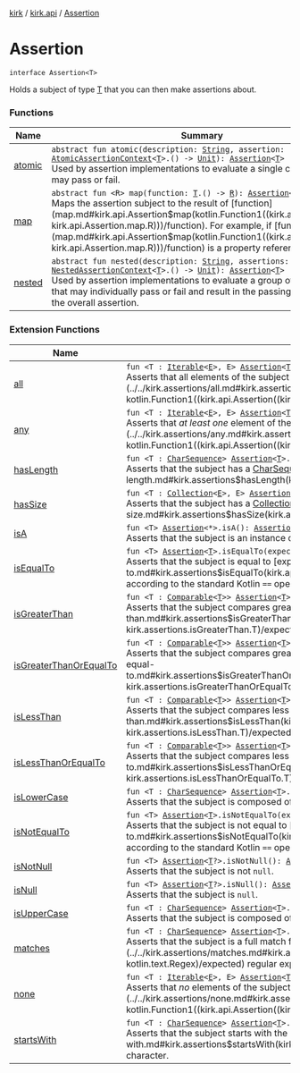 [kirk](../../index.md) / [kirk.api](../index.md) / [Assertion](./index.md)

# Assertion

`interface Assertion<T>`

Holds a subject of type [T](index.md#T) that you can then make assertions about.

### Functions

| Name | Summary |
|---|---|
| [atomic](atomic.md) | `abstract fun atomic(description: `[`String`](https://kotlinlang.org/api/latest/jvm/stdlib/kotlin/-string/index.html)`, assertion: `[`AtomicAssertionContext`](../-atomic-assertion-context/index.md)`<`[`T`](index.md#T)`>.() -> `[`Unit`](https://kotlinlang.org/api/latest/jvm/stdlib/kotlin/-unit/index.html)`): `[`Assertion`](./index.md)`<`[`T`](index.md#T)`>`<br>Used by assertion implementations to evaluate a single condition that may pass or fail. |
| [map](map.md) | `abstract fun <R> map(function: `[`T`](index.md#T)`.() -> `[`R`](map.md#R)`): `[`Assertion`](./index.md)`<`[`R`](map.md#R)`>`<br>Maps the assertion subject to the result of [function](map.md#kirk.api.Assertion$map(kotlin.Function1((kirk.api.Assertion.T, kirk.api.Assertion.map.R)))/function). For example, if [function](map.md#kirk.api.Assertion$map(kotlin.Function1((kirk.api.Assertion.T, kirk.api.Assertion.map.R)))/function) is a property reference on [T](index.md#T) |
| [nested](nested.md) | `abstract fun nested(description: `[`String`](https://kotlinlang.org/api/latest/jvm/stdlib/kotlin/-string/index.html)`, assertions: `[`NestedAssertionContext`](../-nested-assertion-context/index.md)`<`[`T`](index.md#T)`>.() -> `[`Unit`](https://kotlinlang.org/api/latest/jvm/stdlib/kotlin/-unit/index.html)`): `[`Assertion`](./index.md)`<`[`T`](index.md#T)`>`<br>Used by assertion implementations to evaluate a group of conditions that may individually pass or fail and result in the passing or failure of the overall assertion. |

### Extension Functions

| Name | Summary |
|---|---|
| [all](../../kirk.assertions/all.md) | `fun <T : `[`Iterable`](https://kotlinlang.org/api/latest/jvm/stdlib/kotlin.collections/-iterable/index.html)`<`[`E`](../../kirk.assertions/all.md#E)`>, E> `[`Assertion`](./index.md)`<`[`T`](../../kirk.assertions/all.md#T)`>.all(predicate: `[`Assertion`](./index.md)`<`[`E`](../../kirk.assertions/all.md#E)`>.() -> `[`Unit`](https://kotlinlang.org/api/latest/jvm/stdlib/kotlin/-unit/index.html)`): `[`Assertion`](./index.md)`<`[`T`](../../kirk.assertions/all.md#T)`>`<br>Asserts that all elements of the subject pass the assertions in [predicate](../../kirk.assertions/all.md#kirk.assertions$all(kirk.api.Assertion((kirk.assertions.all.T)), kotlin.Function1((kirk.api.Assertion((kirk.assertions.all.E)), kotlin.Unit)))/predicate). |
| [any](../../kirk.assertions/any.md) | `fun <T : `[`Iterable`](https://kotlinlang.org/api/latest/jvm/stdlib/kotlin.collections/-iterable/index.html)`<`[`E`](../../kirk.assertions/any.md#E)`>, E> `[`Assertion`](./index.md)`<`[`T`](../../kirk.assertions/any.md#T)`>.any(predicate: `[`Assertion`](./index.md)`<`[`E`](../../kirk.assertions/any.md#E)`>.() -> `[`Unit`](https://kotlinlang.org/api/latest/jvm/stdlib/kotlin/-unit/index.html)`): `[`Assertion`](./index.md)`<`[`T`](../../kirk.assertions/any.md#T)`>`<br>Asserts that *at least one* element of the subject pass the assertions in [predicate](../../kirk.assertions/any.md#kirk.assertions$any(kirk.api.Assertion((kirk.assertions.any.T)), kotlin.Function1((kirk.api.Assertion((kirk.assertions.any.E)), kotlin.Unit)))/predicate). |
| [hasLength](../../kirk.assertions/has-length.md) | `fun <T : `[`CharSequence`](https://kotlinlang.org/api/latest/jvm/stdlib/kotlin/-char-sequence/index.html)`> `[`Assertion`](./index.md)`<`[`T`](../../kirk.assertions/has-length.md#T)`>.hasLength(expected: `[`Int`](https://kotlinlang.org/api/latest/jvm/stdlib/kotlin/-int/index.html)`): `[`Assertion`](./index.md)`<`[`T`](../../kirk.assertions/has-length.md#T)`>`<br>Asserts that the subject has a [CharSequence.length](https://kotlinlang.org/api/latest/jvm/stdlib/kotlin/-char-sequence/length.html) of exactly [expected](../../kirk.assertions/has-length.md#kirk.assertions$hasLength(kirk.api.Assertion((kirk.assertions.hasLength.T)), kotlin.Int)/expected). |
| [hasSize](../../kirk.assertions/has-size.md) | `fun <T : `[`Collection`](https://kotlinlang.org/api/latest/jvm/stdlib/kotlin.collections/-collection/index.html)`<`[`E`](../../kirk.assertions/has-size.md#E)`>, E> `[`Assertion`](./index.md)`<`[`T`](../../kirk.assertions/has-size.md#T)`>.hasSize(expected: `[`Int`](https://kotlinlang.org/api/latest/jvm/stdlib/kotlin/-int/index.html)`): `[`Assertion`](./index.md)`<`[`T`](../../kirk.assertions/has-size.md#T)`>`<br>Asserts that the subject has a [Collection.size](https://kotlinlang.org/api/latest/jvm/stdlib/kotlin.collections/-collection/size.html) of exactly [expected](../../kirk.assertions/has-size.md#kirk.assertions$hasSize(kirk.api.Assertion((kirk.assertions.hasSize.T)), kotlin.Int)/expected). |
| [isA](../../kirk.assertions/is-a.md) | `fun <T> `[`Assertion`](./index.md)`<*>.isA(): `[`Assertion`](./index.md)`<`[`T`](../../kirk.assertions/is-a.md#T)`>`<br>Asserts that the subject is an instance of [T](../../kirk.assertions/is-a.md#T). |
| [isEqualTo](../../kirk.assertions/is-equal-to.md) | `fun <T> `[`Assertion`](./index.md)`<`[`T`](../../kirk.assertions/is-equal-to.md#T)`>.isEqualTo(expected: `[`Any`](https://kotlinlang.org/api/latest/jvm/stdlib/kotlin/-any/index.html)`?): `[`Assertion`](./index.md)`<`[`T`](../../kirk.assertions/is-equal-to.md#T)`>`<br>Asserts that the subject is equal to [expected](../../kirk.assertions/is-equal-to.md#kirk.assertions$isEqualTo(kirk.api.Assertion((kirk.assertions.isEqualTo.T)), kotlin.Any)/expected) according to the standard Kotlin `==` operator. |
| [isGreaterThan](../../kirk.assertions/is-greater-than.md) | `fun <T : `[`Comparable`](https://kotlinlang.org/api/latest/jvm/stdlib/kotlin/-comparable/index.html)`<`[`T`](../../kirk.assertions/is-greater-than.md#T)`>> `[`Assertion`](./index.md)`<`[`T`](../../kirk.assertions/is-greater-than.md#T)`>.isGreaterThan(expected: `[`T`](../../kirk.assertions/is-greater-than.md#T)`): `[`Assertion`](./index.md)`<`[`T`](../../kirk.assertions/is-greater-than.md#T)`>`<br>Asserts that the subject compares greater than [expected](../../kirk.assertions/is-greater-than.md#kirk.assertions$isGreaterThan(kirk.api.Assertion((kirk.assertions.isGreaterThan.T)), kirk.assertions.isGreaterThan.T)/expected) according to Kotlin's standard `>` operator. |
| [isGreaterThanOrEqualTo](../../kirk.assertions/is-greater-than-or-equal-to.md) | `fun <T : `[`Comparable`](https://kotlinlang.org/api/latest/jvm/stdlib/kotlin/-comparable/index.html)`<`[`T`](../../kirk.assertions/is-greater-than-or-equal-to.md#T)`>> `[`Assertion`](./index.md)`<`[`T`](../../kirk.assertions/is-greater-than-or-equal-to.md#T)`>.isGreaterThanOrEqualTo(expected: `[`T`](../../kirk.assertions/is-greater-than-or-equal-to.md#T)`): `[`Assertion`](./index.md)`<`[`T`](../../kirk.assertions/is-greater-than-or-equal-to.md#T)`>`<br>Asserts that the subject compares greater than or equal to [expected](../../kirk.assertions/is-greater-than-or-equal-to.md#kirk.assertions$isGreaterThanOrEqualTo(kirk.api.Assertion((kirk.assertions.isGreaterThanOrEqualTo.T)), kirk.assertions.isGreaterThanOrEqualTo.T)/expected) according to Kotlin's standard `>=` operator. |
| [isLessThan](../../kirk.assertions/is-less-than.md) | `fun <T : `[`Comparable`](https://kotlinlang.org/api/latest/jvm/stdlib/kotlin/-comparable/index.html)`<`[`T`](../../kirk.assertions/is-less-than.md#T)`>> `[`Assertion`](./index.md)`<`[`T`](../../kirk.assertions/is-less-than.md#T)`>.isLessThan(expected: `[`T`](../../kirk.assertions/is-less-than.md#T)`): `[`Assertion`](./index.md)`<`[`T`](../../kirk.assertions/is-less-than.md#T)`>`<br>Asserts that the subject compares less than [expected](../../kirk.assertions/is-less-than.md#kirk.assertions$isLessThan(kirk.api.Assertion((kirk.assertions.isLessThan.T)), kirk.assertions.isLessThan.T)/expected) according to Kotlin's standard `<` operator. |
| [isLessThanOrEqualTo](../../kirk.assertions/is-less-than-or-equal-to.md) | `fun <T : `[`Comparable`](https://kotlinlang.org/api/latest/jvm/stdlib/kotlin/-comparable/index.html)`<`[`T`](../../kirk.assertions/is-less-than-or-equal-to.md#T)`>> `[`Assertion`](./index.md)`<`[`T`](../../kirk.assertions/is-less-than-or-equal-to.md#T)`>.isLessThanOrEqualTo(expected: `[`T`](../../kirk.assertions/is-less-than-or-equal-to.md#T)`): `[`Assertion`](./index.md)`<`[`T`](../../kirk.assertions/is-less-than-or-equal-to.md#T)`>`<br>Asserts that the subject compares less than or equal to [expected](../../kirk.assertions/is-less-than-or-equal-to.md#kirk.assertions$isLessThanOrEqualTo(kirk.api.Assertion((kirk.assertions.isLessThanOrEqualTo.T)), kirk.assertions.isLessThanOrEqualTo.T)/expected) according to Kotlin's standard `<=` operator. |
| [isLowerCase](../../kirk.assertions/is-lower-case.md) | `fun <T : `[`CharSequence`](https://kotlinlang.org/api/latest/jvm/stdlib/kotlin/-char-sequence/index.html)`> `[`Assertion`](./index.md)`<`[`T`](../../kirk.assertions/is-lower-case.md#T)`>.isLowerCase(): `[`Assertion`](./index.md)`<`[`T`](../../kirk.assertions/is-lower-case.md#T)`>`<br>Asserts that the subject is composed of all lower-case characters. |
| [isNotEqualTo](../../kirk.assertions/is-not-equal-to.md) | `fun <T> `[`Assertion`](./index.md)`<`[`T`](../../kirk.assertions/is-not-equal-to.md#T)`>.isNotEqualTo(expected: `[`Any`](https://kotlinlang.org/api/latest/jvm/stdlib/kotlin/-any/index.html)`?): `[`Assertion`](./index.md)`<`[`T`](../../kirk.assertions/is-not-equal-to.md#T)`>`<br>Asserts that the subject is not equal to [expected](../../kirk.assertions/is-not-equal-to.md#kirk.assertions$isNotEqualTo(kirk.api.Assertion((kirk.assertions.isNotEqualTo.T)), kotlin.Any)/expected) according to the standard Kotlin `==` operator. |
| [isNotNull](../../kirk.assertions/is-not-null.md) | `fun <T> `[`Assertion`](./index.md)`<`[`T`](../../kirk.assertions/is-not-null.md#T)`?>.isNotNull(): `[`Assertion`](./index.md)`<`[`T`](../../kirk.assertions/is-not-null.md#T)`>`<br>Asserts that the subject is not `null`. |
| [isNull](../../kirk.assertions/is-null.md) | `fun <T> `[`Assertion`](./index.md)`<`[`T`](../../kirk.assertions/is-null.md#T)`?>.isNull(): `[`Assertion`](./index.md)`<`[`Nothing`](https://kotlinlang.org/api/latest/jvm/stdlib/kotlin/-nothing/index.html)`>`<br>Asserts that the subject is `null`. |
| [isUpperCase](../../kirk.assertions/is-upper-case.md) | `fun <T : `[`CharSequence`](https://kotlinlang.org/api/latest/jvm/stdlib/kotlin/-char-sequence/index.html)`> `[`Assertion`](./index.md)`<`[`T`](../../kirk.assertions/is-upper-case.md#T)`>.isUpperCase(): `[`Assertion`](./index.md)`<`[`T`](../../kirk.assertions/is-upper-case.md#T)`>`<br>Asserts that the subject is composed of all upper-case characters. |
| [matches](../../kirk.assertions/matches.md) | `fun <T : `[`CharSequence`](https://kotlinlang.org/api/latest/jvm/stdlib/kotlin/-char-sequence/index.html)`> `[`Assertion`](./index.md)`<`[`T`](../../kirk.assertions/matches.md#T)`>.matches(expected: `[`Regex`](https://kotlinlang.org/api/latest/jvm/stdlib/kotlin.text/-regex/index.html)`): `[`Assertion`](./index.md)`<`[`T`](../../kirk.assertions/matches.md#T)`>`<br>Asserts that the subject is a full match for the [expected](../../kirk.assertions/matches.md#kirk.assertions$matches(kirk.api.Assertion((kirk.assertions.matches.T)), kotlin.text.Regex)/expected) regular expression. |
| [none](../../kirk.assertions/none.md) | `fun <T : `[`Iterable`](https://kotlinlang.org/api/latest/jvm/stdlib/kotlin.collections/-iterable/index.html)`<`[`E`](../../kirk.assertions/none.md#E)`>, E> `[`Assertion`](./index.md)`<`[`T`](../../kirk.assertions/none.md#T)`>.none(predicate: `[`Assertion`](./index.md)`<`[`E`](../../kirk.assertions/none.md#E)`>.() -> `[`Unit`](https://kotlinlang.org/api/latest/jvm/stdlib/kotlin/-unit/index.html)`): `[`Assertion`](./index.md)`<`[`T`](../../kirk.assertions/none.md#T)`>`<br>Asserts that *no* elements of the subject pass the assertions in [predicate](../../kirk.assertions/none.md#kirk.assertions$none(kirk.api.Assertion((kirk.assertions.none.T)), kotlin.Function1((kirk.api.Assertion((kirk.assertions.none.E)), kotlin.Unit)))/predicate). |
| [startsWith](../../kirk.assertions/starts-with.md) | `fun <T : `[`CharSequence`](https://kotlinlang.org/api/latest/jvm/stdlib/kotlin/-char-sequence/index.html)`> `[`Assertion`](./index.md)`<`[`T`](../../kirk.assertions/starts-with.md#T)`>.startsWith(expected: `[`Char`](https://kotlinlang.org/api/latest/jvm/stdlib/kotlin/-char/index.html)`): `[`Assertion`](./index.md)`<`[`T`](../../kirk.assertions/starts-with.md#T)`>`<br>Asserts that the subject starts with the [expected](../../kirk.assertions/starts-with.md#kirk.assertions$startsWith(kirk.api.Assertion((kirk.assertions.startsWith.T)), kotlin.Char)/expected) character. |
